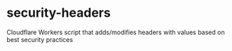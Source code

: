 # security-headers
Cloudflare Workers script that adds/modifies headers with values based on best security practices
